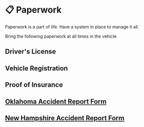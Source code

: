 # 📋 Paperwork 

Paperwork is a part of life. Have a system in place to manage it all. 

Bring the following paperwork at all times in the vehicle

## Driver's License
## Vehicle Registration
## Proof of Insurance
## [Oklahoma Accident Report Form](./oklahoma-collision-report-form.pdf)
## [New Hampshire Accident Report Form](./new-hampshire-accident-report-form.pdf)
